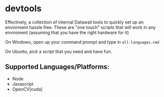 # devtools
Effectively, a collection of internal Datawall tools to quickly set up an enviorment hassle free. These are "one touch" scripts that will work in any enviroment (assuming that you have the right hardware for it)

On Windows, open up your command prompt and type in `all-languages.cmd`

On Ubuntu, pick a script that you need and have fun. 

## Supported Languages/Platforms: 
- Node
- Javascript
- OpenCV[cuda]
